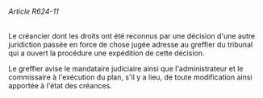 ###### Article R624-11

Le créancier dont les droits ont été reconnus par une décision d'une autre juridiction passée en force de chose jugée adresse au greffier du tribunal qui a ouvert la procédure une expédition de cette décision.

Le greffier avise le mandataire judiciaire ainsi que l'administrateur et le commissaire à l'exécution du plan, s'il y a lieu, de toute modification ainsi apportée à l'état des créances.

